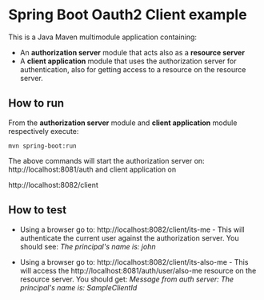 # Spring Boot Oauth2 Client example

This is a Java Maven multimodule application containing: 

* An **authorization server** module that acts also as a **resource server**
* A  **client application** module that uses the authorization server for authentication, also for getting access to a resource on the resource server.

## How to run

From the **authorization server** module and **client application** module respectively execute:

`mvn spring-boot:run`

The above commands will start the authorization server on: http://localhost:8081/auth  and client application on

http://localhost:8082/client

## How to test

* Using a browser go to: http://localhost:8082/client/its-me - This will authenticate the current user against
the authorization server. You should see: _The principal's name is: john_

* Using a browser go to: http://localhost:8082/client/its-also-me - This will access the http://localhost:8081/auth/user/also-me resource on the resource server.
You should get: _Message from auth server: The principal's name is: SampleClientId_




